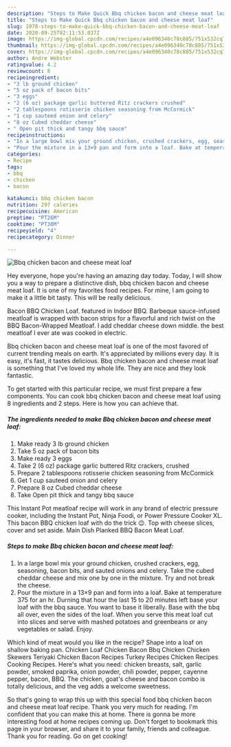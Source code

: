 ```yaml
---
description: "Steps to Make Quick Bbq chicken bacon and cheese meat loaf"
title: "Steps to Make Quick Bbq chicken bacon and cheese meat loaf"
slug: 1978-steps-to-make-quick-bbq-chicken-bacon-and-cheese-meat-loaf
date: 2020-09-25T02:11:53.037Z
image: https://img-global.cpcdn.com/recipes/a4e096340c78c885/751x532cq70/bbq-chicken-bacon-and-cheese-meat-loaf-recipe-main-photo.jpg
thumbnail: https://img-global.cpcdn.com/recipes/a4e096340c78c885/751x532cq70/bbq-chicken-bacon-and-cheese-meat-loaf-recipe-main-photo.jpg
cover: https://img-global.cpcdn.com/recipes/a4e096340c78c885/751x532cq70/bbq-chicken-bacon-and-cheese-meat-loaf-recipe-main-photo.jpg
author: Andre Webster
ratingvalue: 4.2
reviewcount: 8
recipeingredient:
- "3 lb ground chicken"
- "5 oz pack of bacon bits"
- "3 eggs"
- "2 (6 oz) package garlic buttered Ritz crackers crushed"
- "2 tablespoons rotisserie chicken seasoning from McCormick"
- "1 cup sauteed onion and celery"
- "8 oz Cubed cheddar cheese"
- " Open pit thick and tangy bbq sauce"
recipeinstructions:
- "In a large bowl mix your ground chicken, crushed crackers, egg, seasoning, bacon bits, and sauted onions and celery. Take the cubed cheddar cheese and mix one by one in the mixture. Try and not break the cheese."
- "Pour the mixture in a 13×9 pan and form into a loaf. Bake at temperature 375 for an hr. Durning that hour the last 15 to 20 minutes left base your loaf with the bbq sauce. You want to base it liberally. Base with the bbq all over, even the sides of the loaf. When you serve this meat loaf cut into slices and serve with mashed potatoes and greenbeans or any vegetables or salad. Enjoy."
categories:
- Recipe
tags:
- bbq
- chicken
- bacon

katakunci: bbq chicken bacon 
nutrition: 297 calories
recipecuisine: American
preptime: "PT26M"
cooktime: "PT38M"
recipeyield: "4"
recipecategory: Dinner

---
```



![Bbq chicken bacon and cheese meat loaf](https://img-global.cpcdn.com/recipes/a4e096340c78c885/751x532cq70/bbq-chicken-bacon-and-cheese-meat-loaf-recipe-main-photo.jpg)

Hey everyone, hope you're having an amazing day today. Today, I will show you a way to prepare a distinctive dish, bbq chicken bacon and cheese meat loaf. It is one of my favorites food recipes. For mine, I am going to make it a little bit tasty. This will be really delicious.

Bacon BBQ Chicken Loaf. featured in Indoor BBQ. Barbeque sauce-infused meatloaf is wrapped with bacon strips for a flavorful and rich twist on the BBQ Bacon-Wrapped Meatloaf. I add cheddar cheese down middle. the best meatloaf I ever ate was cooked in electric.

Bbq chicken bacon and cheese meat loaf is one of the most favored of current trending meals on earth. It's appreciated by millions every day. It is easy, it's fast, it tastes delicious. Bbq chicken bacon and cheese meat loaf is something that I've loved my whole life. They are nice and they look fantastic.


To get started with this particular recipe, we must first prepare a few components. You can cook bbq chicken bacon and cheese meat loaf using 8 ingredients and 2 steps. Here is how you can achieve that.

<!--inarticleads1-->

##### The ingredients needed to make Bbq chicken bacon and cheese meat loaf:

1. Make ready 3 lb ground chicken
1. Take 5 oz pack of bacon bits
1. Make ready 3 eggs
1. Take 2 (6 oz) package garlic buttered Ritz crackers, crushed
1. Prepare 2 tablespoons rotisserie chicken seasoning from McCormick
1. Get 1 cup sauteed onion and celery
1. Prepare 8 oz Cubed cheddar cheese
1. Take  Open pit thick and tangy bbq sauce


This Instant Pot meatloaf recipe will work in any brand of electric pressure cooker, including the Instant Pot, Ninja Foodi, or Power Pressure Cooker XL. This bacon BBQ chicken loaf with do the trick 😉. Top with cheese slices, cover and set aside. Main Dish Planked BBQ Bacon Meat Loaf. 

<!--inarticleads2-->

##### Steps to make Bbq chicken bacon and cheese meat loaf:

1. In a large bowl mix your ground chicken, crushed crackers, egg, seasoning, bacon bits, and sauted onions and celery. Take the cubed cheddar cheese and mix one by one in the mixture. Try and not break the cheese.
1. Pour the mixture in a 13×9 pan and form into a loaf. Bake at temperature 375 for an hr. Durning that hour the last 15 to 20 minutes left base your loaf with the bbq sauce. You want to base it liberally. Base with the bbq all over, even the sides of the loaf. When you serve this meat loaf cut into slices and serve with mashed potatoes and greenbeans or any vegetables or salad. Enjoy.


Which kind of meat would you like in the recipe? Shape into a loaf on shallow baking pan. Chicken Loaf Chicken Bacon Bbq Chicken Chicken Skewers Teriyaki Chicken Bacon Recipes Turkey Recipes Chicken Recipes Cooking Recipes. Here&#39;s what you need: chicken breasts, salt, garlic powder, smoked paprika, onion powder, chili powder, pepper, cayenne pepper, bacon, BBQ. The chicken, goat&#39;s cheese and bacon combo is totally delicious, and the veg adds a welcome sweetness. 

So that's going to wrap this up with this special food bbq chicken bacon and cheese meat loaf recipe. Thank you very much for reading. I'm confident that you can make this at home. There is gonna be more interesting food at home recipes coming up. Don't forget to bookmark this page in your browser, and share it to your family, friends and colleague. Thank you for reading. Go on get cooking!
